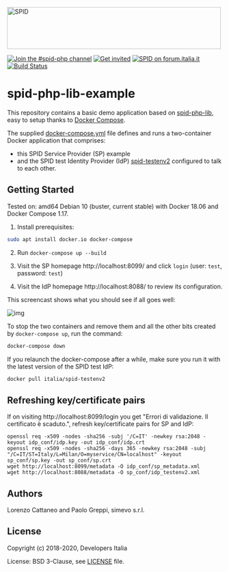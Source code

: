 <img src="https://github.com/italia/spid-graphics/blob/master/spid-logos/spid-logo-b-lb.png" alt="SPID" data-canonical-src="https://github.com/italia/spid-graphics/blob/master/spid-logos/spid-logo-b-lb.png" width="500" height="98" />

[![Join the #spid-php channel](https://img.shields.io/badge/Slack%20channel-%23spid--php-blue.svg?logo=slack)](https://developersitalia.slack.com/messages/CB6DCK274)
[![Get invited](https://slack.developers.italia.it/badge.svg)](https://slack.developers.italia.it/)
[![SPID on forum.italia.it](https://img.shields.io/badge/Forum-SPID-blue.svg)](https://forum.italia.it/c/spid)
[![Build Status](https://travis-ci.com/simevo/spid-php-lib-example.svg?branch=master)](https://travis-ci.com/simevo/spid-php-lib-example)

# spid-php-lib-example

This repository contains a basic demo application based on [spid-php-lib](https://github.com/italia/spid-php-lib), easy to setup thanks to [Docker Compose](https://docs.docker.com/compose/overview/).

The supplied [docker-compose.yml](/docker-compose.yml) file defines and runs a two-container Docker application that comprises:
- this SPID Service Provider (SP) example
- and the SPID test Identity Provider (IdP) [spid-testenv2](https://github.com/italia/spid-testenv2) configured to talk to each other.

## Getting Started

Tested on: amd64 Debian 10 (buster, current stable) with Docker 18.06 and Docker Compose 1.17.

1. Install prerequisites:
```sh
sudo apt install docker.io docker-compose
```

2. Run `docker-compose up --build`

3. Visit the SP homepage http://localhost:8099/ and click `login` (user: `test`, password: `test`)

4. Visit the IdP homepage http://localhost:8088/ to review its configuration.

This screencast shows what you should see if all goes well:

![img](images/screencast.gif)

To stop the two containers and remove them and all the other bits created by `docker-compose up`, run the command:
```sh
docker-compose down
```

If you relaunch the docker-compose after a while, make sure you run it with the latest version of the SPID test IdP:
```sh
docker pull italia/spid-testenv2
```

## Refreshing key/certificate pairs

If on visiting http://localhost:8099/login you get "Errori di validazione. Il certificato è scaduto.", refresh key/certificate pairs for SP and IdP:

```
openssl req -x509 -nodes -sha256 -subj '/C=IT' -newkey rsa:2048 -keyout idp_conf/idp.key -out idp_conf/idp.crt
openssl req -x509 -nodes -sha256 -days 365 -newkey rsa:2048 -subj "/C=IT/ST=Italy/L=Milan/O=myservice/CN=localhost" -keyout sp_conf/sp.key -out sp_conf/sp.crt
wget http://localhost:8099/metadata -O idp_conf/sp_metadata.xml
wget http://localhost:8088/metadata -O sp_conf/idp_testenv2.xml
```

## Authors

Lorenzo Cattaneo and Paolo Greppi, simevo s.r.l.

## License

Copyright (c) 2018-2020, Developers Italia

License: BSD 3-Clause, see [LICENSE](LICENSE) file.
